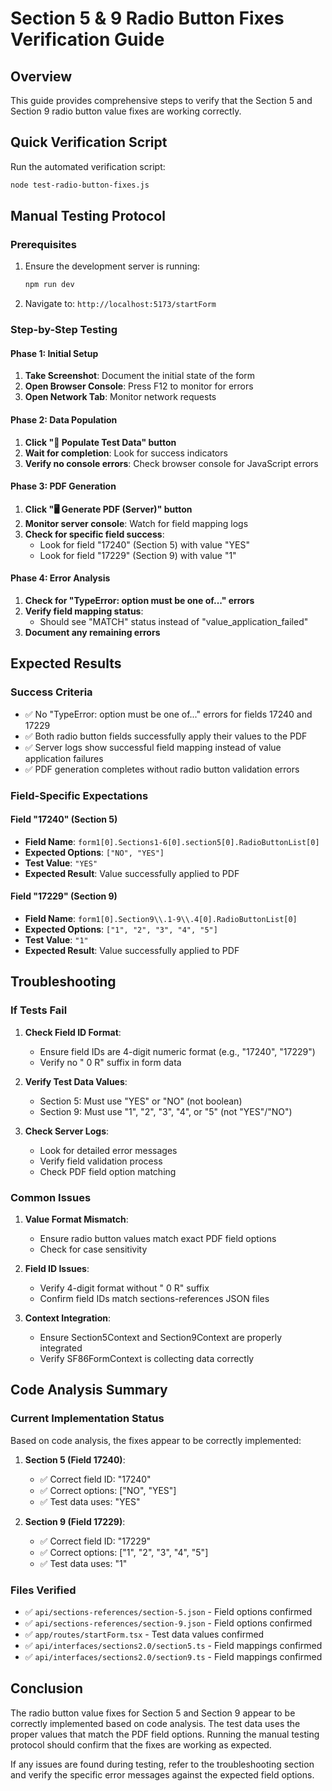 # Section 5 & 9 Radio Button Fixes Verification Guide

## Overview
This guide provides comprehensive steps to verify that the Section 5 and Section 9 radio button value fixes are working correctly.

## Quick Verification Script

Run the automated verification script:
```bash
node test-radio-button-fixes.js
```

## Manual Testing Protocol

### Prerequisites
1. Ensure the development server is running:
   ```bash
   npm run dev
   ```
2. Navigate to: `http://localhost:5173/startForm`

### Step-by-Step Testing

#### Phase 1: Initial Setup
1. **Take Screenshot**: Document the initial state of the form
2. **Open Browser Console**: Press F12 to monitor for errors
3. **Open Network Tab**: Monitor network requests

#### Phase 2: Data Population
1. **Click "🧪 Populate Test Data" button**
2. **Wait for completion**: Look for success indicators
3. **Verify no console errors**: Check browser console for JavaScript errors

#### Phase 3: PDF Generation
1. **Click "🖥️ Generate PDF (Server)" button**
2. **Monitor server console**: Watch for field mapping logs
3. **Check for specific field success**:
   - Look for field "17240" (Section 5) with value "YES"
   - Look for field "17229" (Section 9) with value "1"

#### Phase 4: Error Analysis
1. **Check for "TypeError: option must be one of..." errors**
2. **Verify field mapping status**:
   - Should see "MATCH" status instead of "value_application_failed"
3. **Document any remaining errors**

## Expected Results

### Success Criteria
- ✅ No "TypeError: option must be one of..." errors for fields 17240 and 17229
- ✅ Both radio button fields successfully apply their values to the PDF
- ✅ Server logs show successful field mapping instead of value application failures
- ✅ PDF generation completes without radio button validation errors

### Field-Specific Expectations

#### Field "17240" (Section 5)
- **Field Name**: `form1[0].Sections1-6[0].section5[0].RadioButtonList[0]`
- **Expected Options**: `["NO", "YES"]`
- **Test Value**: `"YES"`
- **Expected Result**: Value successfully applied to PDF

#### Field "17229" (Section 9)
- **Field Name**: `form1[0].Section9\\.1-9\\.4[0].RadioButtonList[0]`
- **Expected Options**: `["1", "2", "3", "4", "5"]`
- **Test Value**: `"1"`
- **Expected Result**: Value successfully applied to PDF

## Troubleshooting

### If Tests Fail

1. **Check Field ID Format**:
   - Ensure field IDs are 4-digit numeric format (e.g., "17240", "17229")
   - Verify no " 0 R" suffix in form data

2. **Verify Test Data Values**:
   - Section 5: Must use "YES" or "NO" (not boolean)
   - Section 9: Must use "1", "2", "3", "4", or "5" (not "YES"/"NO")

3. **Check Server Logs**:
   - Look for detailed error messages
   - Verify field validation process
   - Check PDF field option matching

### Common Issues

1. **Value Format Mismatch**:
   - Ensure radio button values match exact PDF field options
   - Check for case sensitivity

2. **Field ID Issues**:
   - Verify 4-digit format without " 0 R" suffix
   - Confirm field IDs match sections-references JSON files

3. **Context Integration**:
   - Ensure Section5Context and Section9Context are properly integrated
   - Verify SF86FormContext is collecting data correctly

## Code Analysis Summary

### Current Implementation Status
Based on code analysis, the fixes appear to be correctly implemented:

1. **Section 5 (Field 17240)**:
   - ✅ Correct field ID: "17240"
   - ✅ Correct options: ["NO", "YES"]
   - ✅ Test data uses: "YES"

2. **Section 9 (Field 17229)**:
   - ✅ Correct field ID: "17229"
   - ✅ Correct options: ["1", "2", "3", "4", "5"]
   - ✅ Test data uses: "1"

### Files Verified
- ✅ `api/sections-references/section-5.json` - Field options confirmed
- ✅ `api/sections-references/section-9.json` - Field options confirmed
- ✅ `app/routes/startForm.tsx` - Test data values confirmed
- ✅ `api/interfaces/sections2.0/section5.ts` - Field mappings confirmed
- ✅ `api/interfaces/sections2.0/section9.ts` - Field mappings confirmed

## Conclusion

The radio button value fixes for Section 5 and Section 9 appear to be correctly implemented based on code analysis. The test data uses the proper values that match the PDF field options. Running the manual testing protocol should confirm that the fixes are working as expected.

If any issues are found during testing, refer to the troubleshooting section and verify the specific error messages against the expected field options.

